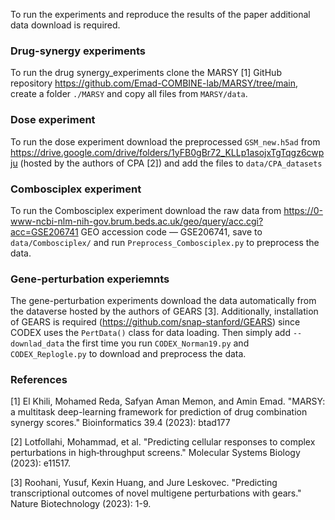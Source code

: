 To run the experiments and reproduce the results of the paper additional data download is required.

### Drug-synergy experiments
To run the drug synergy_experiments clone the MARSY [1] GitHub repository https://github.com/Emad-COMBINE-lab/MARSY/tree/main, create a folder `./MARSY` and copy all files from `MARSY/data`.

### Dose experiment
To run the dose experiment download the preprocessed `GSM_new.h5ad` from 
https://drive.google.com/drive/folders/1yFB0gBr72_KLLp1asojxTgTqgz6cwpju (hosted by the authors of CPA [2]) and add the files to `data/CPA_datasets`

### Combosciplex experiment
To run the Combosciplex experiment download the raw data from https://0-www-ncbi-nlm-nih-gov.brum.beds.ac.uk/geo/query/acc.cgi?acc=GSE206741  GEO accession code — GSE206741, save to `data/Combosciplex/`
and run `Preprocess_Combosciplex.py` to preprocess the data.


### Gene-perturbation experiemnts
The gene-perturbation experiments download the data automatically from the dataverse hosted by the authors of GEARS [3].
Additionally, installation of GEARS is required (https://github.com/snap-stanford/GEARS) since CODEX uses the 
`PertData()` class for data loading. Then simply add `--downlad_data` the first time you run `CODEX_Norman19.py` and `CODEX_Replogle.py` to download and preprocess the data.


### References
[1] El Khili, Mohamed Reda, Safyan Aman Memon, and Amin Emad. "MARSY: a multitask deep-learning framework for prediction of drug combination synergy scores." Bioinformatics 39.4 (2023): btad177

[2] Lotfollahi, Mohammad, et al. "Predicting cellular responses to complex perturbations in high‐throughput screens." Molecular Systems Biology (2023): e11517.

[3] Roohani, Yusuf, Kexin Huang, and Jure Leskovec. "Predicting transcriptional outcomes of novel multigene perturbations with gears." Nature Biotechnology (2023): 1-9.


